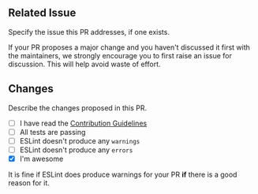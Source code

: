 ## Related Issue
Specify the issue this PR addresses, if one exists.

If your PR proposes a major change and you haven't discussed it first with the maintainers, we strongly encourage you to first raise an issue for discussion. This will help avoid waste of effort.

## Changes
Describe the changes proposed in this PR.

- [ ] I have read the [Contribution Guidelines](../CONTRIBUTING.md)
- [ ] All tests are passing
- [ ] ESLint doesn't produce any `warnings`
- [ ] ESLint doesn't produce any `errors`
- [x] I'm awesome

It is fine if ESLint does produce warnings for your PR **if** there is a good reason for it.
